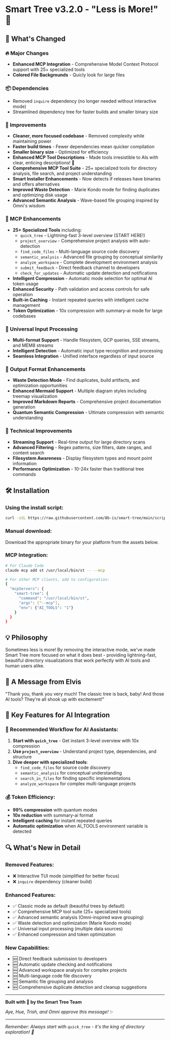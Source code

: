 # Smart Tree v3.2.0 - "Less is More!" 🎸

## 🎉 What's Changed

### 🔥 Major Changes
- **Enhanced MCP Integration** - Comprehensive Model Context Protocol support with 25+ specialized tools
- **Colored File Backgrounds** - Quicly look for large files

### 📦 Dependencies  
- Removed `inquire` dependency (no longer needed without interactive mode)
- Streamlined dependency tree for faster builds and smaller binary size

### 🚀 Improvements
- **Cleaner, more focused codebase** - Removed complexity while maintaining power
- **Faster build times** - Fewer dependencies mean quicker compilation
- **Smaller binary size** - Optimized for efficiency
- **Enhanced MCP Tool Descriptions** - Made tools irresistible to AIs with clear, enticing descriptions! 🤖
- **Comprehensive MCP Tool Suite** - 25+ specialized tools for directory analysis, file search, and project understanding
- **Smart Installer Enhancements** - Now detects if releases have binaries and offers alternatives
- **Improved Waste Detection** - Marie Kondo mode for finding duplicates and optimizing disk usage
- **Advanced Semantic Analysis** - Wave-based file grouping inspired by Omni's wisdom

### 🤖 MCP Enhancements
- **25+ Specialized Tools** including:
  - `quick_tree` - Lightning-fast 3-level overview (START HERE!)
  - `project_overview` - Comprehensive project analysis with auto-detection
  - `find_code_files` - Multi-language source code discovery
  - `semantic_analysis` - Advanced file grouping by conceptual similarity
  - `analyze_workspace` - Complete development environment analysis
  - `submit_feedback` - Direct feedback channel to developers
  - `check_for_updates` - Automatic update detection and notifications
- **Intelligent Compression** - Automatic mode selection for optimal AI token usage
- **Enhanced Security** - Path validation and access controls for safe operation
- **Built-in Caching** - Instant repeated queries with intelligent cache management
- **Token Optimization** - 10x compression with summary-ai mode for large codebases

### 🌊 Universal Input Processing
- **Multi-format Support** - Handle filesystem, QCP queries, SSE streams, and MEM8 streams
- **Intelligent Detection** - Automatic input type recognition and processing
- **Seamless Integration** - Unified interface regardless of input source

### 🎨 Output Format Enhancements
- **Waste Detection Mode** - Find duplicates, build artifacts, and optimization opportunities
- **Enhanced Mermaid Support** - Multiple diagram styles including treemap visualization
- **Improved Markdown Reports** - Comprehensive project documentation generation
- **Quantum Semantic Compression** - Ultimate compression with semantic understanding

### 🔧 Technical Improvements
- **Streaming Support** - Real-time output for large directory scans
- **Advanced Filtering** - Regex patterns, size filters, date ranges, and content search
- **Filesystem Awareness** - Display filesystem types and mount point information
- **Performance Optimization** - 10-24x faster than traditional tree commands

## 🛠️ Installation

### Using the install script:
```bash
curl -sSL https://raw.githubusercontent.com/8b-is/smart-tree/main/scripts/install.sh | bash
```

### Manual download:
Download the appropriate binary for your platform from the assets below.

### MCP Integration:
```bash
# For Claude Code
claude mcp add st /usr/local/bin/st -- --mcp

# For other MCP clients, add to configuration:
{
  "mcpServers": {
    "smart-tree": {
      "command": "/usr/local/bin/st",
      "args": ["--mcp"],
      "env": {"AI_TOOLS": "1"}
    }
  }
}
```

## 💡 Philosophy
Sometimes less is more! By removing the interactive mode, we've made Smart Tree more focused on what it does best - providing lightning-fast, beautiful directory visualizations that work perfectly with AI tools and human users alike.

## 🎸 A Message from Elvis
"Thank you, thank you very much! The classic tree is back, baby! And those AI tools? They're all shook up with excitement!" 

## 🌟 Key Features for AI Integration

### 🚀 Recommended Workflow for AI Assistants:
1. **Start with `quick_tree`** - Get instant 3-level overview with 10x compression
2. **Use `project_overview`** - Understand project type, dependencies, and structure  
3. **Dive deeper with specialized tools**:
   - `find_code_files` for source code discovery
   - `semantic_analysis` for conceptual understanding
   - `search_in_files` for finding specific implementations
   - `analyze_workspace` for complex multi-language projects

### 💰 Token Efficiency:
- **99% compression** with quantum modes
- **10x reduction** with summary-ai format
- **Intelligent caching** for instant repeated queries
- **Automatic optimization** when AI_TOOLS environment variable is detected

## 🔍 What's New in Detail

### Removed Features:
- ❌ Interactive TUI mode (simplified for better focus)
- ❌ `inquire` dependency (cleaner build)

### Enhanced Features:
- ✅ Classic mode as default (beautiful trees by default)
- ✅ Comprehensive MCP tool suite (25+ specialized tools)
- ✅ Advanced semantic analysis (Omni-inspired wave grouping)
- ✅ Waste detection and optimization (Marie Kondo mode)
- ✅ Universal input processing (multiple data sources)
- ✅ Enhanced compression and token optimization

### New Capabilities:
- 🆕 Direct feedback submission to developers
- 🆕 Automatic update checking and notifications  
- 🆕 Advanced workspace analysis for complex projects
- 🆕 Multi-language code file discovery
- 🆕 Semantic file grouping and analysis
- 🆕 Comprehensive duplicate detection and cleanup suggestions

---

**Built with 💙 by the Smart Tree Team**

*Aye, Hue, Trish, and Omni approve this message!* ✨

---

*Remember: Always start with `quick_tree` - it's the king of directory exploration! 👑*